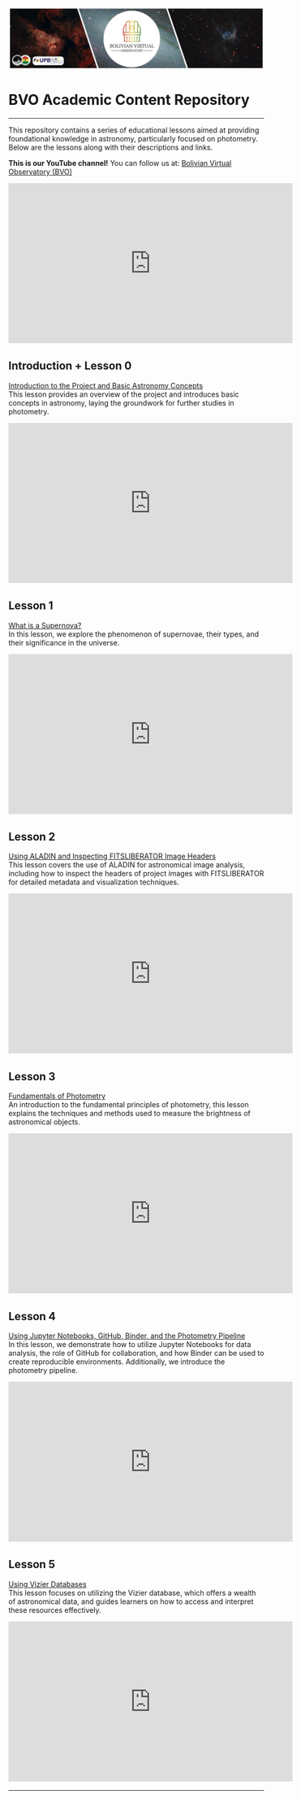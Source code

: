 ![Intro Banner](im/Baner_v1_LCO_1.jpg)

# BVO Academic Content Repository

---

This repository contains a series of educational lessons aimed at providing foundational knowledge in astronomy, particularly focused on photometry. Below are the lessons along with their descriptions and links.

**This is our YouTube channel!** You can follow us at: [Bolivian Virtual Observatory (BVO)](https://www.youtube.com/@BolivianVirtualObservatoryBVO)

<iframe width="560" height="315" src="https://www.youtube.com/embed?listType=user_uploads&list=BolivianVirtualObservatoryBVO" frameborder="0" allowfullscreen></iframe>


## Introduction + Lesson 0
[Introduction to the Project and Basic Astronomy Concepts](https://youtu.be/mqUNB2pX88o?si=R0tzPnOvWTXOBCCL)  
This lesson provides an overview of the project and introduces basic concepts in astronomy, laying the groundwork for further studies in photometry.  
<iframe width="560" height="315" src="https://www.youtube.com/embed/mqUNB2pX88o" frameborder="0" allow="accelerometer; autoplay; clipboard-write; encrypted-media; gyroscope; picture-in-picture" allowfullscreen></iframe>

## Lesson 1
[What is a Supernova?](https://youtu.be/n036BpVg2vI?si=1DqpLoxMSljlQjUq)  
In this lesson, we explore the phenomenon of supernovae, their types, and their significance in the universe.  
<iframe width="560" height="315" src="https://www.youtube.com/embed/n036BpVg2vI" frameborder="0" allow="accelerometer; autoplay; clipboard-write; encrypted-media; gyroscope; picture-in-picture" allowfullscreen></iframe>

## Lesson 2
[Using ALADIN and Inspecting FITSLIBERATOR Image Headers](https://youtu.be/YDCUXFjihJU?si=48GafkDtP9uGfVTL)  
This lesson covers the use of ALADIN for astronomical image analysis, including how to inspect the headers of project images with FITSLIBERATOR for detailed metadata and visualization techniques.  
<iframe width="560" height="315" src="https://www.youtube.com/embed/YDCUXFjihJU" frameborder="0" allow="accelerometer; autoplay; clipboard-write; encrypted-media; gyroscope; picture-in-picture" allowfullscreen></iframe>

## Lesson 3
[Fundamentals of Photometry](https://youtu.be/HBD40Mj0XOI?si=zbdWZ7rXwPlnIw7q)  
An introduction to the fundamental principles of photometry, this lesson explains the techniques and methods used to measure the brightness of astronomical objects.  
<iframe width="560" height="315" src="https://www.youtube.com/embed/HBD40Mj0XOI" frameborder="0" allow="accelerometer; autoplay; clipboard-write; encrypted-media; gyroscope; picture-in-picture" allowfullscreen></iframe>

## Lesson 4
[Using Jupyter Notebooks, GitHub, Binder, and the Photometry Pipeline](https://youtu.be/SecisWR9mDk?si=KU2zzTNbM3LAmPr6)  
In this lesson, we demonstrate how to utilize Jupyter Notebooks for data analysis, the role of GitHub for collaboration, and how Binder can be used to create reproducible environments. Additionally, we introduce the photometry pipeline.  
<iframe width="560" height="315" src="https://www.youtube.com/embed/SecisWR9mDk" frameborder="0" allow="accelerometer; autoplay; clipboard-write; encrypted-media; gyroscope; picture-in-picture" allowfullscreen></iframe>

## Lesson 5
[Using Vizier Databases](https://youtu.be/GoNnI8tIg7U?si=ySuxYqJLtTpBNNKE)  
This lesson focuses on utilizing the Vizier database, which offers a wealth of astronomical data, and guides learners on how to access and interpret these resources effectively.  
<iframe width="560" height="315" src="https://www.youtube.com/embed/GoNnI8tIg7U" frameborder="0" allow="accelerometer; autoplay; clipboard-write; encrypted-media; gyroscope; picture-in-picture" allowfullscreen></iframe>

---
